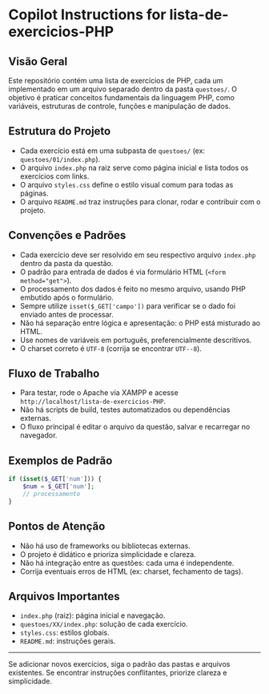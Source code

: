 # Copilot Instructions for lista-de-exercicios-PHP

## Visão Geral
Este repositório contém uma lista de exercícios de PHP, cada um implementado em um arquivo separado dentro da pasta `questoes/`. O objetivo é praticar conceitos fundamentais da linguagem PHP, como variáveis, estruturas de controle, funções e manipulação de dados.

## Estrutura do Projeto
- Cada exercício está em uma subpasta de `questoes/` (ex: `questoes/01/index.php`).
- O arquivo `index.php` na raiz serve como página inicial e lista todos os exercícios com links.
- O arquivo `styles.css` define o estilo visual comum para todas as páginas.
- O arquivo `README.md` traz instruções para clonar, rodar e contribuir com o projeto.

## Convenções e Padrões
- Cada exercício deve ser resolvido em seu respectivo arquivo `index.php` dentro da pasta da questão.
- O padrão para entrada de dados é via formulário HTML (`<form method="get">`).
- O processamento dos dados é feito no mesmo arquivo, usando PHP embutido após o formulário.
- Sempre utilize `isset($_GET['campo'])` para verificar se o dado foi enviado antes de processar.
- Não há separação entre lógica e apresentação: o PHP está misturado ao HTML.
- Use nomes de variáveis em português, preferencialmente descritivos.
- O charset correto é `UTF-8` (corrija se encontrar `UTF--8`).

## Fluxo de Trabalho
- Para testar, rode o Apache via XAMPP e acesse `http://localhost/lista-de-exercicios-PHP`.
- Não há scripts de build, testes automatizados ou dependências externas.
- O fluxo principal é editar o arquivo da questão, salvar e recarregar no navegador.

## Exemplos de Padrão
```php
if (isset($_GET['num'])) {
    $num = $_GET['num'];
    // processamento
}
```

## Pontos de Atenção
- Não há uso de frameworks ou bibliotecas externas.
- O projeto é didático e prioriza simplicidade e clareza.
- Não há integração entre as questões: cada uma é independente.
- Corrija eventuais erros de HTML (ex: charset, fechamento de tags).

## Arquivos Importantes
- `index.php` (raiz): página inicial e navegação.
- `questoes/XX/index.php`: solução de cada exercício.
- `styles.css`: estilos globais.
- `README.md`: instruções gerais.

---

Se adicionar novos exercícios, siga o padrão das pastas e arquivos existentes. Se encontrar instruções conflitantes, priorize clareza e simplicidade.